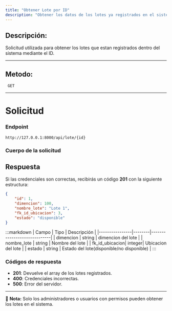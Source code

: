 ```yaml
---
title: "Obtener Lote por ID"
description: "Obtener los datos de los lotes ya registrados en el sistema mediante el ID."
---
```



## Descripción:
Solicitud utilizada para obtener los lotes que estan registrados dentro del sistema mediante el ID.

---


## Metodo: 
```
 GET
```
---


# **Solicitud**

### **Endpoint**
```
http://127.0.0.1:8000/api/lote/{id}
```

### **Cuerpo de la solicitud**

## **Respuesta**

Si las credenciales son correctas, recibirás un código **201** con la siguiente estructura:

```json
{
    "id": 1,
    "dimencion": 100,
    "nombre_lote": "Lote 1",
    "fk_id_ubicacion": 3,
    "estado": "disponible"
}
```

:::markdown
| Campo           | Tipo   | Descripción                |
|----------------|--------|-----------------------------|
| dimencion      | string | dimencion del lote |
| nombre_lote    | string | Nombre del lote  |
| fk_id_ubicacion| integer| Ubicacion del lote |
| estado         | string | Estado del lote(disponible/no disponible) |
:::


### **Códigos de respuesta**
- **201**: Devuelve el array de los lotes registrados.
- **400**: Credenciales incorrectas.
- **500**: Error del servidor.

---

📄 **Nota:** Solo los administradores o usuarios con permisos pueden obtener los lotes en el sistema.
